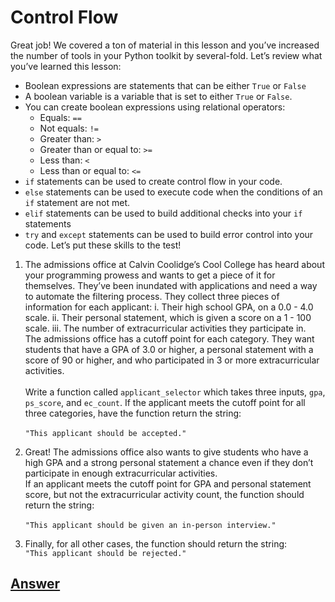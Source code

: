# Control Flow 

Great job! We covered a ton of material in this lesson and you’ve increased the number of tools in your Python toolkit by several-fold. Let’s review what you’ve learned this lesson:

  - Boolean expressions are statements that can be either ```True``` or ```False```
  - A boolean variable is a variable that is set to either ```True``` or ```False```.
  - You can create boolean expressions using relational operators:
    * Equals: ```==```
    * Not equals: ```!=```
    * Greater than: ```>```
    * Greater than or equal to: ```>=```
    * Less than: ```<```
    * Less than or equal to: ```<=```
  - ```if``` statements can be used to create control flow in your code.
  - ```else``` statements can be used to execute code when the conditions of an ```if``` statement are not met.
  - ```elif``` statements can be used to build additional checks into your ```if``` statements
  - ```try``` and ```except``` statements can be used to build error control into your code.
Let’s put these skills to the test!

1. The admissions office at Calvin Coolidge’s Cool College has heard about your programming prowess and wants to get a piece of it for themselves. They’ve been inundated with applications and need a way to automate the filtering process. They collect three pieces of information for each applicant:
  i. Their high school GPA, on a 0.0 - 4.0 scale.
  ii. Their personal statement, which is given a score on a 1 - 100 scale.
  iii. The number of extracurricular activities they participate in.
<br />The admissions office has a cutoff point for each category. They want students that have a GPA of 3.0 or higher, a personal statement with a score of 90 or higher, and who participated in 3 or more extracurricular activities.<br />
<br />Write a function called ```applicant_selector``` which takes three inputs, ```gpa```, ```ps_score```, and ```ec_count```. If the applicant meets the cutoff point for all three categories, have the function return the string:<br />
<br />```"This applicant should be accepted."```<br />

2. Great! The admissions office also wants to give students who have a high GPA and a strong personal statement a chance even if they don’t participate in enough extracurricular activities.
<br />If an applicant meets the cutoff point for GPA and personal statement score, but not the extracurricular activity count, the function should return the string:<br />
<br />```"This applicant should be given an in-person interview."```<br />

3. Finally, for all other cases, the function should return the string:
<br />```"This applicant should be rejected."```<br />

## [Answer](answer.py)
